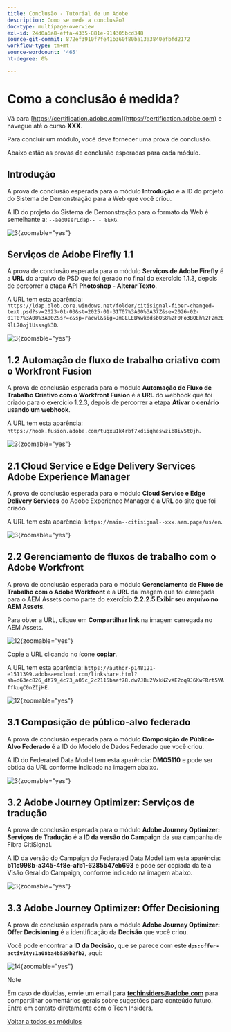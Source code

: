 ```yaml
---
title: Conclusão - Tutorial de um Adobe
description: Como se mede a conclusão?
doc-type: multipage-overview
exl-id: 24d0a6a8-effa-4335-881e-914305bcd348
source-git-commit: 872ef3910f7fe41b360f80ba13a3840efbfd2172
workflow-type: tm+mt
source-wordcount: '465'
ht-degree: 0%

---
```


# Como a conclusão é medida?

Vá para [https://certification.adobe.com](https://certification.adobe.com) e navegue até o curso **XXX**.

Para concluir um módulo, você deve fornecer uma prova de conclusão.

Abaixo estão as provas de conclusão esperadas para cada módulo.

## Introdução

A prova de conclusão esperada para o módulo **Introdução** é a ID do projeto do Sistema de Demonstração para a Web que você criou.

A ID do projeto do Sistema de Demonstração para o formato da Web é semelhante a: `--aepUserLdap-- - 8ERG`.

![3](./assets/images/module0dtl.png){zoomable="yes"}


## Serviços de Adobe Firefly 1.1

A prova de conclusão esperada para o módulo **Serviços de Adobe Firefly** é a **URL** do arquivo de PSD que foi gerado no final do exercício 1.1.3, depois de percorrer a etapa **API Photoshop - Alterar Texto**.

A URL tem esta aparência: `https://ldap.blob.core.windows.net/folder/citisignal-fiber-changed-text.psd?sv=2023-01-03&st=2025-01-31T07%3A00%3A37Z&se=2026-02-01T07%3A00%3A00Z&sr=c&sp=racwl&sig=JmGLLEBWwkddsbOS8%2F0Fo3BQEh%2F2m2E9lL70oj1Usssg%3D`.

![3](./assets/images/ps24.png){zoomable="yes"}

## 1.2 Automação de fluxo de trabalho criativo com o Workfront Fusion

A prova de conclusão esperada para o módulo **Automação de Fluxo de Trabalho Criativo com o Workfront Fusion** é a **URL** do webhook que foi criado para o exercício 1.2.3, depois de percorrer a etapa **Ativar o cenário usando um webhook**.

A URL tem esta aparência: `https://hook.fusion.adobe.com/tuqxu1k4rbf7xdiiqheswzib8iv5t0jh`.

![3](./assets/images/wff.png){zoomable="yes"}

## 2.1 Cloud Service e Edge Delivery Services Adobe Experience Manager

A prova de conclusão esperada para o módulo **Cloud Service e Edge Delivery Services** do Adobe Experience Manager é a **URL** do site que foi criado.

A URL tem esta aparência: `https://main--citisignal--xxx.aem.page/us/en`.

![3](./assets/images/aemcsweb.png){zoomable="yes"}

## 2.2 Gerenciamento de fluxos de trabalho com o Adobe Workfront

A prova de conclusão esperada para o módulo **Gerenciamento de Fluxo de Trabalho com o Adobe Workfront** é a **URL** da imagem que foi carregada para o AEM Assets como parte do exercício **2.2.2.5 Exibir seu arquivo no AEM Assets**.

Para obter a URL, clique em **Compartilhar link** na imagem carregada no AEM Assets.

![12](./assets/images/wflink1.png){zoomable="yes"}

Copie a URL clicando no ícone **copiar**.

A URL tem esta aparência: `https://author-p148121-e1511399.adobeaemcloud.com/linkshare.html?sh=d63ec826_df79_4c73_a05c_2c2115baef78.dw7JBu2VxkNZvXE2oq9J6KwFRrt5VAffkuqC0nZIjHE`.

![12](./assets/images/wflink2.png){zoomable="yes"}

## 3.1 Composição de público-alvo federado

A prova de conclusão esperada para o módulo **Composição de Público-Alvo Federado** é a ID do Modelo de Dados Federado que você criou.

A ID do Federated Data Model tem esta aparência: **DMO5110** e pode ser obtida da URL conforme indicado na imagem abaixo.

![3](./assets/images/completemodule3fac.png){zoomable="yes"}

## 3.2 Adobe Journey Optimizer: Serviços de tradução

A prova de conclusão esperada para o módulo **Adobe Journey Optimizer: Serviços de Tradução** é a **ID da versão do Campaign** da sua campanha de Fibra CitiSignal.

A ID da versão do Campaign do Federated Data Model tem esta aparência: **b11c998b-a345-4f8e-afb1-6285547eb693** e pode ser copiada da tela Visão Geral do Campaign, conforme indicado na imagem abaixo.

![3](./assets/images/completemodule32ajotransl.png){zoomable="yes"}

## 3.3 Adobe Journey Optimizer: Offer Decisioning

A prova de conclusão esperada para o módulo **Adobe Journey Optimizer: Offer Decisioning** é a identificação da **Decisão** que você criou.

Você pode encontrar a **ID da Decisão**, que se parece com este **`dps:offer-activity:1a08ba4b529b2fb2`**, aqui:

![14](./assets/images/offers.png){zoomable="yes"}

>[!NOTE]
>
>Em caso de dúvidas, envie um email para **techinsiders@adobe.com** para compartilhar comentários gerais sobre sugestões para conteúdo futuro. Entre em contato diretamente com o Tech Insiders.

[Voltar a todos os módulos](./overview.md)
